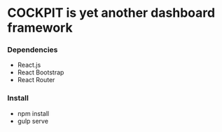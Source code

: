 # COCKPIT is yet another dashboard framework

### Dependencies
- React.js
- React Bootstrap
- React Router

### Install
- npm install
- gulp serve 

